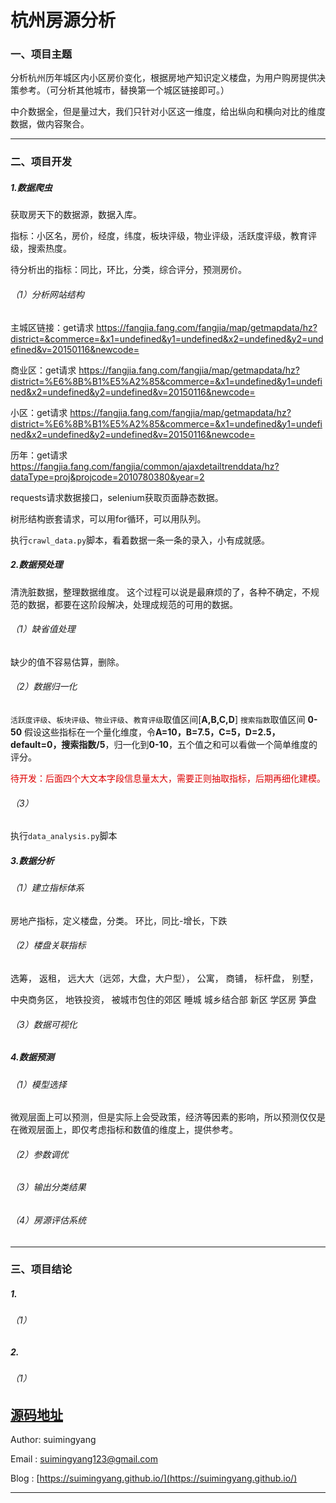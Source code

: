 # 杭州房源分析

### 一、项目主题
分析杭州历年城区内小区房价变化，根据房地产知识定义楼盘，为用户购房提供决策参考。（可分析其他城市，替换第一个城区链接即可。）

中介数据全，但是量过大，我们只针对小区这一维度，给出纵向和横向对比的维度数据，做内容聚合。

----

### 二、项目开发

##### 1.数据爬虫
获取房天下的数据源，数据入库。

指标：小区名，房价，经度，纬度，板块评级，物业评级，活跃度评级，教育评级，搜索热度。

待分析出的指标：同比，环比，分类，综合评分，预测房价。
###### （1）分析网站结构

主城区链接：get请求
    https://fangjia.fang.com/fangjia/map/getmapdata/hz?district=&commerce=&x1=undefined&y1=undefined&x2=undefined&y2=undefined&v=20150116&newcode=

商业区：get请求
    https://fangjia.fang.com/fangjia/map/getmapdata/hz?district=%E6%8B%B1%E5%A2%85&commerce=&x1=undefined&y1=undefined&x2=undefined&y2=undefined&v=20150116&newcode=

小区：get请求
    https://fangjia.fang.com/fangjia/map/getmapdata/hz?district=%E6%8B%B1%E5%A2%85&commerce=&x1=undefined&y1=undefined&x2=undefined&y2=undefined&v=20150116&newcode=

历年：get请求
    https://fangjia.fang.com/fangjia/common/ajaxdetailtrenddata/hz?dataType=proj&projcode=2010780380&year=2

requests请求数据接口，selenium获取页面静态数据。

树形结构嵌套请求，可以用for循环，可以用队列。

执行`crawl_data.py`脚本，看着数据一条一条的录入，小有成就感。

##### 2.数据预处理
清洗脏数据，整理数据维度。
这个过程可以说是最麻烦的了，各种不确定，不规范的数据，都要在这阶段解决，处理成规范的可用的数据。

###### （1）缺省值处理
缺少的值不容易估算，删除。

###### （2）数据归一化
`活跃度评级`、`板块评级`、`物业评级`、`教育评级`取值区间[**A,B,C,D**]
`搜索指数`取值区间 **0-50**
假设这些指标在一个量化维度，令**A=10，B=7.5，C=5，D=2.5，default=0，搜索指数/5**，归一化到**0-10**，五个值之和可以看做一个简单维度的评分。

<font color="#dd0000">待开发：后面四个大文本字段信息量太大，需要正则抽取指标，后期再细化建模。</font><br /> 


###### （3）

执行`data_analysis.py`脚本

##### 3.数据分析
###### （1）建立指标体系
房地产指标，定义楼盘，分类。
环比，同比-增长，下跌

###### （2）楼盘关联指标
选筹，
返租，
远大大（远郊，大盘，大户型），
公寓，
商铺，
标杆盘，
别墅，

中央商务区，
地铁投资，
被城市包住的郊区
睡城
城乡结合部
新区
学区房
笋盘


###### （3）数据可视化

##### 4.数据预测
###### （1）模型选择
微观层面上可以预测，但是实际上会受政策，经济等因素的影响，所以预测仅仅是在微观层面上，即仅考虑指标和数值的维度上，提供参考。
###### （2）参数调优

###### （3）输出分类结果

###### （4）房源评估系统


-----

### 三、项目结论
##### 1.
###### （1）

##### 2.
###### （1）

[源码地址](https://github.com/SuiMingYang/hz-house-price-statics)
----

Author: suimingyang 

Email : suimingyang123@gmail.com

Blog  : [https://suimingyang.github.io/](https://suimingyang.github.io/)

----
